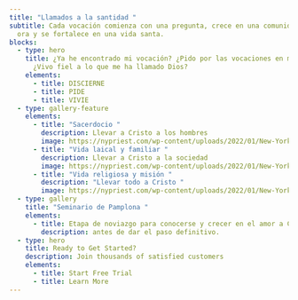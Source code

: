 ```yaml
---
title: "Llamados a la santidad "
subtitle: Cada vocación comienza con una pregunta, crece en una comunidad que
  ora y se fortalece en una vida santa.
blocks:
  - type: hero
    title: ¿Ya he encontrado mi vocación? ¿Pido por las vocaciones en mi comunidad?
      ¿Vivo fiel a lo que me ha llamado Dios?
    elements:
      - title: DISCIERNE
      - title: PIDE
      - title: VIVIE
  - type: gallery-feature
    elements:
      - title: "Sacerdocio "
        description: Llevar a Cristo a los hombres
        image: https://nypriest.com/wp-content/uploads/2022/01/New-York-Priest-1.jpg
      - title: "Vida laical y familiar "
        description: Llevar a Cristo a la sociedad
        image: https://nypriest.com/wp-content/uploads/2022/01/New-York-Priest-2.jpg
      - title: "Vida religiosa y misión "
        description: "Llevar todo a Cristo "
        image: https://nypriest.com/wp-content/uploads/2022/01/New-York-Priest-3.jpg
  - type: gallery
    title: "Seminario de Pamplona "
    elements:
      - title: Etapa de noviazgo para conocerse y crecer en el amor a Cristo
        description: antes de dar el paso definitivo.
  - type: hero
    title: Ready to Get Started?
    description: Join thousands of satisfied customers
    elements:
      - title: Start Free Trial
      - title: Learn More
---
```


